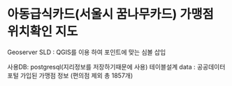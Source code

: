 # 아동급식카드(서울시 꿈나무카드) 가맹점 위치확인 지도

Geoserver SLD : QGIS를 이용 하여 포인트에 맞는 심볼 삽입


사용DB: postgresql(지리정보를 저장하기때문에 사용)
테이블설계
data : 공공데이터포털 가입된 가맹점 정보  (편의점 제외 총 1857개) 


